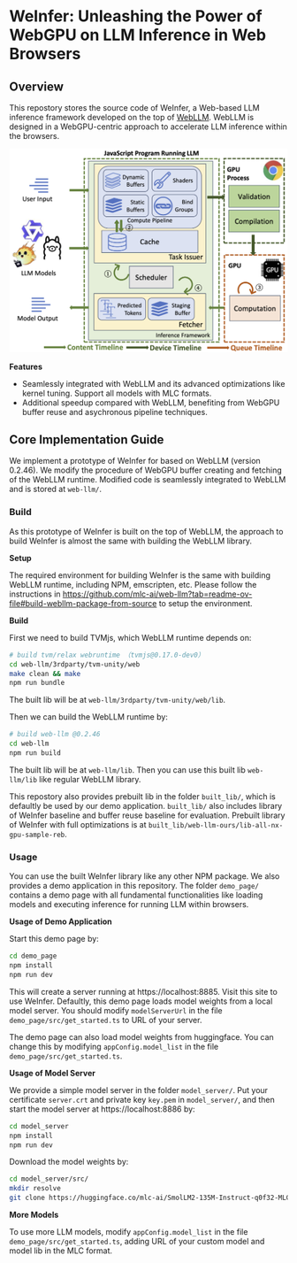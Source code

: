 # WeInfer: Unleashing the Power of WebGPU on LLM Inference in Web Browsers

## Overview

This repostory stores the source code of WeInfer, a Web-based LLM inference framework developed on the top of [WebLLM](https://github.com/mlc-ai/web-llm). WebLLM is designed in a WebGPU-centric approach to accelerate LLM inference within the browsers.

![Overview](docs/framework_overview.png)

**Features**

- Seamlessly integrated with WebLLM and its advanced optimizations like kernel tuning. Support all models with MLC formats.
- Additional speedup compared with WebLLM, benefiting from WebGPU buffer reuse and asychronous pipeline techniques.

## Core Implementation Guide

We implement a prototype of WeInfer for based on WebLLM (version 0.2.46). We modify the procedure of WebGPU buffer creating and fetching of the WebLLM runtime. Modified code is seamlessly integrated to WebLLM and is stored at `web-llm/`.

### Build

As this prototype of WeInfer is built on the top of WebLLM, the approach to build WeInfer is almost the same with building the WebLLM library.

**Setup**

The required environment for building WeInfer is the same with building WebLLM runtime, including NPM, emscripten, etc. Please follow the instructions in https://github.com/mlc-ai/web-llm?tab=readme-ov-file#build-webllm-package-from-source to setup the environment.

**Build**

First we need to build TVMjs, which WebLLM runtime depends on:

```bash
# build tvm/relax webruntime （tvmjs@0.17.0-dev0）
cd web-llm/3rdparty/tvm-unity/web
make clean && make
npm run bundle
```

The built lib will be at `web-llm/3rdparty/tvm-unity/web/lib`.

Then we can build the WebLLM runtime by:

```bash
# build web-llm @0.2.46
cd web-llm
npm run build
```

The built lib will be at `web-llm/lib`. Then you can use this built lib `web-llm/lib` like regular WebLLM library.

This repostory also provides prebuilt lib in the folder `built_lib/`, which is defaultly be used by our demo application. `built_lib/` also includes library of WeInfer baseline and buffer reuse baseline for evaluation. Prebuilt library of WeInfer with full optimizations is at `built_lib/web-llm-ours/lib-all-nx-gpu-sample-reb`.

### Usage

You can use the built WeInfer library like any other NPM package. We also provides a demo application in this repository. The folder `demo_page/` contains a demo page with all fundamental functionalities like loading models and executing inference for running LLM within browsers. 

**Usage of Demo Application**

Start this demo page by:

```bash
cd demo_page
npm install
npm run dev
```
This will create a server running at https://localhost:8885. Visit this site to use WeInfer. Defaultly, this demo page loads model weights from a local model server. You should modify `modelServerUrl` in the file `demo_page/src/get_started.ts` to URL of your server. 

The demo page can also load model weights from huggingface. You can change this by modifying `appConfig.model_list` in the file `demo_page/src/get_started.ts`.


**Usage of Model Server**

We provide a simple model server in the folder `model_server/`. Put your certificate `server.crt` and private key `key.pem` in `model_server/`, and then start the model server at https://localhost:8886 by:
```bash
cd model_server
npm install
npm run dev
```

Download the model weights by:
```bash
cd model_server/src/
mkdir resolve
git clone https://huggingface.co/mlc-ai/SmolLM2-135M-Instruct-q0f32-MLC
```
**More Models**

To use more LLM models, modify `appConfig.model_list` in the file `demo_page/src/get_started.ts`, adding URL of your custom model and model lib in the MLC format.